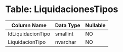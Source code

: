 # Table: LiquidacionesTipos

| Column Name | Data Type | Nullable |
|-------------|-----------|----------|
| IdLiquidacionTipo | smallint | NO |
| LiquidacionTipo | nvarchar | NO |
